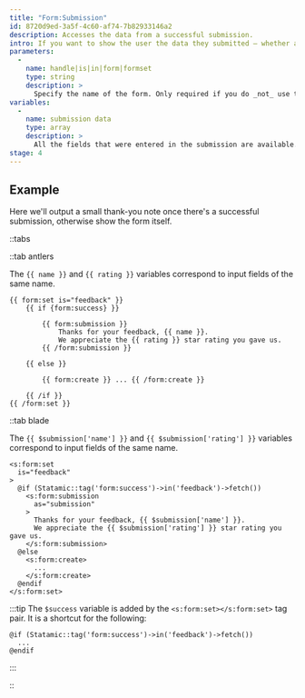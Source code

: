 ```yaml
---
title: "Form:Submission"
id: 8720d9ed-3a5f-4c60-af74-7b82933146a2
description: Accesses the data from a successful submission.
intro: If you want to show the user the data they submitted — whether as a confirmation or to pre-populate or personalize some content — this is the easiest way to do it.
parameters:
  -
    name: handle|is|in|form|formset
    type: string
    description: >
      Specify the name of the form. Only required if you do _not_ use the `form:set` tag, or don't have a `form` defined in the current context.
variables:
  -
    name: submission data
    type: array
    description: >
      All the fields that were entered in the submission are available.
stage: 4
---
```

## Example

Here we'll output a small thank-you note once there's a successful submission, otherwise show the form itself.

::tabs

::tab antlers

The `{{ name }}` and `{{ rating }}` variables correspond to input fields of the same name.

```antlers
{{ form:set is="feedback" }}
    {{ if {form:success} }}

        {{ form:submission }}
            Thanks for your feedback, {{ name }}.
            We appreciate the {{ rating }} star rating you gave us.
        {{ /form:submission }}

    {{ else }}

        {{ form:create }} ... {{ /form:create }}

    {{ /if }}
{{ /form:set }}
```
::tab blade

The `{{ $submission['name'] }}` and `{{ $submission['rating'] }}` variables correspond to input fields of the same name.

```blade
<s:form:set
  is="feedback"
>
  @if (Statamic::tag('form:success')->in('feedback')->fetch())
    <s:form:submission
      as="submission"
    >
      Thanks for your feedback, {{ $submission['name'] }}.
      We appreciate the {{ $submission['rating'] }} star rating you gave us.
    </s:form:submission>
  @else
    <s:form:create>
      ...
    </s:form:create>
  @endif
</s:form:set>
```

:::tip
The `$success` variable is added by the `<s:form:set></s:form:set>` tag pair. It is a shortcut for the following:

```blade
@if (Statamic::tag('form:success')->in('feedback')->fetch())
  ...
@endif
```
:::

::

